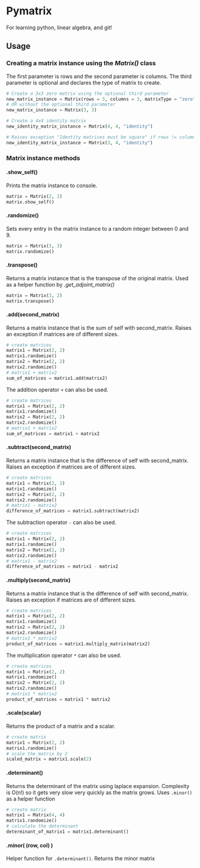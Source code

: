 # Pymatrix

For learning python, linear algebra, and git!

## Usage

### Creating a matrix instance using the *Matrix()* class
The first parameter is rows and the second parameter is columns. The third parameter is optional and declares the type of matrix to create.

```python
# Create a 3x3 zero matrix using the optional third parameter
new_matrix_instance = Matrix(rows = 3, columns = 3, matrixType = "zero")
# OR without the optional third parameter
new_matrix_instance = Matrix(3, 3)

# Create a 4x4 identity matrix
new_identity_matrix_instance = Matrix(4, 4, "identity")

# Raises exception "Identity matrices must be square" if rows != columns
new_identity_matrix_instance = Matrix(3, 4, "identity")

```

### Matrix instance methods

#### .show_self()
Prints the matrix instance to console.

```python
matrix = Matrix(2, 2)
matrix.show_self()
```

#### .randomize()
Sets every entry in the matrix instance to a random integer between 0 and 9.

```python
matrix = Matrix(3, 3)
matrix.randomize()
```

#### .transpose()
Returns a matrix instance that is the transpose of the original matrix. Used as a helper function by *.get_adjoint_matrix()*

```python
matrix = Matrix(3, 2)
matrix.transpose()
```

#### .add(second_matrix)
Returns a matrix instance that is the sum of self with second_matrix. Raises an exception if matrices are of different sizes.

```python
# create matrices
matrix1 = Matrix(2, 2)
matrix1.randomize()
matrix2 = Matrix(2, 2)
matrix2.randomize()
# matrix1 + matrix2
sum_of_matrices = matrix1.add(matrix2)
```

The addition operator ``+`` can also be used.

```python
# create matrices
matrix1 = Matrix(2, 2)
matrix1.randomize()
matrix2 = Matrix(2, 2)
matrix2.randomize()
# matrix1 + matrix2
sum_of_matrices = matrix1 + matrix2
```

#### .subtract(second_matrix)
Returns a matrix instance that is the difference of self with second_matrix. Raises an exception if matrices are of different sizes.

```python
# create matrices
matrix1 = Matrix(2, 2)
matrix1.randomize()
matrix2 = Matrix(2, 2)
matrix2.randomize()
# matrix1 - matrix2
difference_of_matrices = matrix1.subtract(matrix2)
```

The subtraction operator ``-`` can also be used.

```python
# create matrices
matrix1 = Matrix(2, 2)
matrix1.randomize()
matrix2 = Matrix(2, 2)
matrix2.randomize()
# matrix1 - matrix2
difference_of_matrices = matrix1 - matrix2
```

#### .multiply(second_matrix)
Returns a matrix instance that is the difference of self with second_matrix. Raises an exception if matrices are of different sizes.

```python
# create matrices
matrix1 = Matrix(2, 2)
matrix1.randomize()
matrix2 = Matrix(2, 2)
matrix2.randomize()
# matrix1 * matrix2
product_of_matrices = matrix1.multiply_matrix(matrix2)
```

The multiplication operator ``*`` can also be used.

```python
# create matrices
matrix1 = Matrix(2, 2)
matrix1.randomize()
matrix2 = Matrix(2, 2)
matrix2.randomize()
# matrix1 * matrix2
product_of_matrices = matrix1 * matrix2
```

#### .scale(scalar)
Returns the product of a matrix and a scalar.
```python
# create matrix
matrix1 = Matrix(2, 2)
matrix1.randomize()
# scale the matrix by 2
scaled_matrix = matrix1.scale(2)
```

#### .determinant()
Returns the determinant of the matrix using laplace expansion. Complexity is O(n!) so it gets very slow very quickly as the matrix grows. Uses `.minor()` as a helper function

```python
# create matrix
matrix1 = Matrix(4, 4)
matrix1.randomize()
# calculate the determinant
determinant_of_matrix1 = matrix1.determinant()
```

#### .minor( (row, col) )
Helper function for `.determinant()`. Returns the minor matrix 

